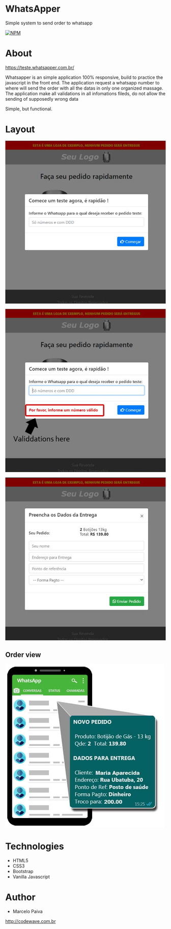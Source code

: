 # WhatsApper
Simple system to send order to whatsapp

[![NPM](https://img.shields.io/npm/l/react)](https://github.com/marcelosurfdev/WhatsApper/blob/master/LICENSE)

# About
https://teste.whatsapper.com.br/

Whatsapper is an simple application 100% responsive, build to practice the javascript in the front end.
The application request a whatsapp number to where will send the order with all the datas in only one organized massage.
The application make all validations in all infomations fileds, do not allow the sending of supposedly wrong data

Simple, but functional.

# Layout

![Screenshot](img/01.jpg)

![Screenshot](img/02.jpg)

![Screenshot](img/03.jpg)

## Order view

![Screenshot](img/04.jpg)


# Technologies

- HTML5
- CSS3
- Bootstrap
- Vanilla Javascript

# Author

- Marcelo Paiva

http://codewave.com.br
